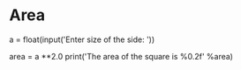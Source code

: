 # Area


 a = float(input('Enter size of the side: '))
 

area = a **2.0
print('The area of the square is %0.2f' %area)
